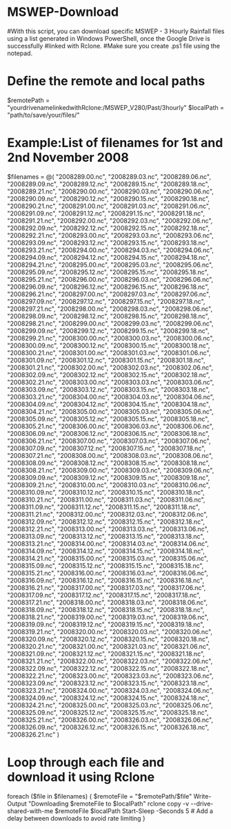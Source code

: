 # MSWEP-Download
#With this script, you can download specific MSWEP - 3 Hourly Rainfall files using a list generated in Windows PowerShell, once the Google Drive is successfully #linked with Rclone.
#Make sure you create .ps1 file using the notepad. 
# Define the remote and local paths
$remotePath = "yourdrivenamelinkedwithRclone:/MSWEP_V280/Past/3hourly"
$localPath = "path/to/save/your/files/"
# Example:List of filenames for 1st and 2nd November 2008
$filenames = @(
    "2008289.00.nc",
"2008289.03.nc",
"2008289.06.nc",
"2008289.09.nc",
"2008289.12.nc",
"2008289.15.nc",
"2008289.18.nc",
"2008289.21.nc",
"2008290.00.nc",
"2008290.03.nc",
"2008290.06.nc",
"2008290.09.nc",
"2008290.12.nc",
"2008290.15.nc",
"2008290.18.nc",
"2008290.21.nc",
"2008291.00.nc",
"2008291.03.nc",
"2008291.06.nc",
"2008291.09.nc",
"2008291.12.nc",
"2008291.15.nc",
"2008291.18.nc",
"2008291.21.nc",
"2008292.00.nc",
"2008292.03.nc",
"2008292.06.nc",
"2008292.09.nc",
"2008292.12.nc",
"2008292.15.nc",
"2008292.18.nc",
"2008292.21.nc",
"2008293.00.nc",
"2008293.03.nc",
"2008293.06.nc",
"2008293.09.nc",
"2008293.12.nc",
"2008293.15.nc",
"2008293.18.nc",
"2008293.21.nc",
"2008294.00.nc",
"2008294.03.nc",
"2008294.06.nc",
"2008294.09.nc",
"2008294.12.nc",
"2008294.15.nc",
"2008294.18.nc",
"2008294.21.nc",
"2008295.00.nc",
"2008295.03.nc",
"2008295.06.nc",
"2008295.09.nc",
"2008295.12.nc",
"2008295.15.nc",
"2008295.18.nc",
"2008295.21.nc",
"2008296.00.nc",
"2008296.03.nc",
"2008296.06.nc",
"2008296.09.nc",
"2008296.12.nc",
"2008296.15.nc",
"2008296.18.nc",
"2008296.21.nc",
"2008297.00.nc",
"2008297.03.nc",
"2008297.06.nc",
"2008297.09.nc",
"2008297.12.nc",
"2008297.15.nc",
"2008297.18.nc",
"2008297.21.nc",
"2008298.00.nc",
"2008298.03.nc",
"2008298.06.nc",
"2008298.09.nc",
"2008298.12.nc",
"2008298.15.nc",
"2008298.18.nc",
"2008298.21.nc",
"2008299.00.nc",
"2008299.03.nc",
"2008299.06.nc",
"2008299.09.nc",
"2008299.12.nc",
"2008299.15.nc",
"2008299.18.nc",
"2008299.21.nc",
"2008300.00.nc",
"2008300.03.nc",
"2008300.06.nc",
"2008300.09.nc",
"2008300.12.nc",
"2008300.15.nc",
"2008300.18.nc",
"2008300.21.nc",
"2008301.00.nc",
"2008301.03.nc",
"2008301.06.nc",
"2008301.09.nc",
"2008301.12.nc",
"2008301.15.nc",
"2008301.18.nc",
"2008301.21.nc",
"2008302.00.nc",
"2008302.03.nc",
"2008302.06.nc",
"2008302.09.nc",
"2008302.12.nc",
"2008302.15.nc",
"2008302.18.nc",
"2008302.21.nc",
"2008303.00.nc",
"2008303.03.nc",
"2008303.06.nc",
"2008303.09.nc",
"2008303.12.nc",
"2008303.15.nc",
"2008303.18.nc",
"2008303.21.nc",
"2008304.00.nc",
"2008304.03.nc",
"2008304.06.nc",
"2008304.09.nc",
"2008304.12.nc",
"2008304.15.nc",
"2008304.18.nc",
"2008304.21.nc",
"2008305.00.nc",
"2008305.03.nc",
"2008305.06.nc",
"2008305.09.nc",
"2008305.12.nc",
"2008305.15.nc",
"2008305.18.nc",
"2008305.21.nc",
"2008306.00.nc",
"2008306.03.nc",
"2008306.06.nc",
"2008306.09.nc",
"2008306.12.nc",
"2008306.15.nc",
"2008306.18.nc",
"2008306.21.nc",
"2008307.00.nc",
"2008307.03.nc",
"2008307.06.nc",
"2008307.09.nc",
"2008307.12.nc",
"2008307.15.nc",
"2008307.18.nc",
"2008307.21.nc",
"2008308.00.nc",
"2008308.03.nc",
"2008308.06.nc",
"2008308.09.nc",
"2008308.12.nc",
"2008308.15.nc",
"2008308.18.nc",
"2008308.21.nc",
"2008309.00.nc",
"2008309.03.nc",
"2008309.06.nc",
"2008309.09.nc",
"2008309.12.nc",
"2008309.15.nc",
"2008309.18.nc",
"2008309.21.nc",
"2008310.00.nc",
"2008310.03.nc",
"2008310.06.nc",
"2008310.09.nc",
"2008310.12.nc",
"2008310.15.nc",
"2008310.18.nc",
"2008310.21.nc",
"2008311.00.nc",
"2008311.03.nc",
"2008311.06.nc",
"2008311.09.nc",
"2008311.12.nc",
"2008311.15.nc",
"2008311.18.nc",
"2008311.21.nc",
"2008312.00.nc",
"2008312.03.nc",
"2008312.06.nc",
"2008312.09.nc",
"2008312.12.nc",
"2008312.15.nc",
"2008312.18.nc",
"2008312.21.nc",
"2008313.00.nc",
"2008313.03.nc",
"2008313.06.nc",
"2008313.09.nc",
"2008313.12.nc",
"2008313.15.nc",
"2008313.18.nc",
"2008313.21.nc",
"2008314.00.nc",
"2008314.03.nc",
"2008314.06.nc",
"2008314.09.nc",
"2008314.12.nc",
"2008314.15.nc",
"2008314.18.nc",
"2008314.21.nc",
"2008315.00.nc",
"2008315.03.nc",
"2008315.06.nc",
"2008315.09.nc",
"2008315.12.nc",
"2008315.15.nc",
"2008315.18.nc",
"2008315.21.nc",
"2008316.00.nc",
"2008316.03.nc",
"2008316.06.nc",
"2008316.09.nc",
"2008316.12.nc",
"2008316.15.nc",
"2008316.18.nc",
"2008316.21.nc",
"2008317.00.nc",
"2008317.03.nc",
"2008317.06.nc",
"2008317.09.nc",
"2008317.12.nc",
"2008317.15.nc",
"2008317.18.nc",
"2008317.21.nc",
"2008318.00.nc",
"2008318.03.nc",
"2008318.06.nc",
"2008318.09.nc",
"2008318.12.nc",
"2008318.15.nc",
"2008318.18.nc",
"2008318.21.nc",
"2008319.00.nc",
"2008319.03.nc",
"2008319.06.nc",
"2008319.09.nc",
"2008319.12.nc",
"2008319.15.nc",
"2008319.18.nc",
"2008319.21.nc",
"2008320.00.nc",
"2008320.03.nc",
"2008320.06.nc",
"2008320.09.nc",
"2008320.12.nc",
"2008320.15.nc",
"2008320.18.nc",
"2008320.21.nc",
"2008321.00.nc",
"2008321.03.nc",
"2008321.06.nc",
"2008321.09.nc",
"2008321.12.nc",
"2008321.15.nc",
"2008321.18.nc",
"2008321.21.nc",
"2008322.00.nc",
"2008322.03.nc",
"2008322.06.nc",
"2008322.09.nc",
"2008322.12.nc",
"2008322.15.nc",
"2008322.18.nc",
"2008322.21.nc",
"2008323.00.nc",
"2008323.03.nc",
"2008323.06.nc",
"2008323.09.nc",
"2008323.12.nc",
"2008323.15.nc",
"2008323.18.nc",
"2008323.21.nc",
"2008324.00.nc",
"2008324.03.nc",
"2008324.06.nc",
"2008324.09.nc",
"2008324.12.nc",
"2008324.15.nc",
"2008324.18.nc",
"2008324.21.nc",
"2008325.00.nc",
"2008325.03.nc",
"2008325.06.nc",
"2008325.09.nc",
"2008325.12.nc",
"2008325.15.nc",
"2008325.18.nc",
"2008325.21.nc",
"2008326.00.nc",
"2008326.03.nc",
"2008326.06.nc",
"2008326.09.nc",
"2008326.12.nc",
"2008326.15.nc",
"2008326.18.nc",
"2008326.21.nc"
)

# Loop through each file and download it using Rclone
foreach ($file in $filenames) {
    $remoteFile = "$remotePath/$file"
    Write-Output "Downloading $remoteFile to $localPath"
    rclone copy -v --drive-shared-with-me $remoteFile $localPath
    Start-Sleep -Seconds 5  # Add a delay between downloads to avoid rate limiting
}
